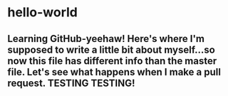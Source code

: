 # hello-world
Learning GitHub-yeehaw!
Here's where I'm supposed to write a little bit about myself...so now this file has different info than the master file. Let's see what happens when I make a pull request.
TESTING TESTING!
---------------
